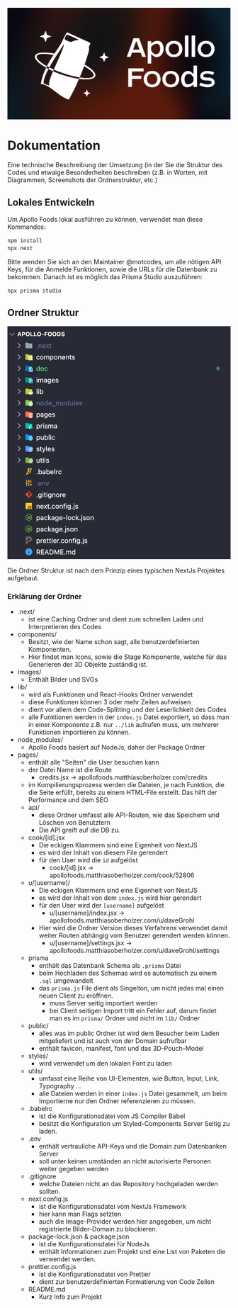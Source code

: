 ![Apollo Foods Logo Banner](../images/LogoBanner.jpg)

# Dokumentation

Eine technische Beschreibung der Umsetzung (in der Sie die Struktur des Codes und
etwaige Besonderheiten beschreiben (z.B. in Worten, mit Diagrammen, Screenshots der
Ordnerstruktur, etc.)

## Lokales Entwickeln

Um Apollo Foods lokal ausführen zu können, verwendet man diese Kommandos:

```bash
npm install
npx next
```

Bitte wenden Sie sich an den Maintainer @motcodes, um alle nötigen API Keys, für die Anmelde Funktionen, sowie die URLs für die Datenbank zu bekommen. Danach ist es möglich das Prisma Studio auszuführen:

```bash
npx prisma studio
```

## Ordner Struktur

![Ordner Struktur Geschlossen](./FolderStructureClosed.png)

Die Ordner Struktur ist nach dem Prinzip eines typischen NextJs Projektes aufgebaut.

### Erklärung der Ordner

- .next/
  - ist eine Caching Ordner und dient zum schnellen Laden und Interpretieren des Codes
- components/
  - Besitzt, wie der Name schon sagt, alle benutzerdefinierten Komponenten.
  - Hier findet man Icons, sowie die Stage Komponente, welche für das Generieren der 3D Objekte zuständig ist.
- images/
  - Enthält Bilder und SVGs
- lib/
  - wird als Funktionen und React-Hooks Ordner verwendet
  - diese Funktionen können 3 oder mehr Zeilen aufweisen
  - dient vor allem dem Code-Splitting und der Leserlichkeit des Codes
  - alle Funktionen werden in der `index.js` Datei exportiert, so dass man in einer Komponente z.B. nur `../lib` aufrufen muss, um mehrerer Funktionen importieren zu können.
- node_modules/
  - Apollo Foods basiert auf NodeJs, daher der Package Ordner
- pages/
  - enthält alle "Seiten" die User besuchen kann
  - der Datei Name ist die Route
    - credits.jsx -> apollofoods.matthiasoberholzer.com/credits
  - im Kompilierungsprozess werden die Dateien, je nach Funktion, die die Seite erfüllt, bereits zu einem HTML-File erstellt. Das hilft der Performance und dem SEO
  - api/
    - diese Ordner umfasst alle API-Routen, wie das Speichern und Löschen von Benutztern
    - Die API greift auf die DB zu.
  - cook/[id].jsx
    - Die eckigen Klammern sind eine Eigenheit von NextJS
    - es wird der Inhalt von diesem File gerendert
    - für den User wird die `id` aufgelöst
      - cook/[id].jsx -> apollofoods.matthiasoberholzer.com/cook/52806
  - u/[username]/
    - Die eckigen Klammern sind eine Eigenheit von NextJS
    - es wird der Inhalt von dem `index.js` wird hier gerendert
    - für den User wird der `[username]` aufgelöst
      - u/[username]/index.jsx -> apollofoods.matthiasoberholzer.com/u/daveGrohl
    - Hier wird die Ordner Version dieses Verfahrens verwendet damit weiter Routen abhängig vom Benutzer gerendert werden können.
      - u/[username]/settings.jsx -> apollofoods.matthiasoberholzer.com/u/daveGrohl/settings
  - prisma
    - enthält das Datenbank Schema als `.prisma` Datei
    - beim Hochladen des Schemas wird es automatisch zu einem `.sql` umgewandelt
    - das `prisma.js` File dient als Singelton, um nicht jedes mal einen neuen Client zu eröffnen.
      - muss Server seitig importiert werden
      - bei Client seitigen Import tritt ein Fehler auf, darum findet man es im `prisma/` Ordner und nicht im `lib/` Ordner
  - public/
    - alles was im public Ordner ist wird dem Besucher beim Laden mitgeliefert und ist auch von der Domain aufrufbar
    - enthält favicon, manifest, font und das 3D-Pouch-Model
  - styles/
    - wird verwendet um den lokalen Font zu laden
  - utils/
    - umfasst eine Reihe von UI-Elementen, wie Button, Input, Link, Typography ...
    - alle Dateien werden in einer `index.js` Datei gesammelt, um beim Importierne nur den Ordner referenzieren zu müssen.
  - .babelrc
    - ist die Konfigurationsdatei vom JS Compiler Babel
    - besitzt die Konfiguration um Styled-Components Server Seitig zu laden.
  - .env
    - enthält vertrauliche API-Keys und die Domain zum Datenbanken Server
    - soll unter keinen umständen an nicht autorisierte Personen weiter gegeben werden
  - .gitignore
    - welche Dateien nicht an das Repository hochgeladen werden sollten.
  - next.config.js
    - ist die Konfigurationsdatei vom NextJs Framework
    - hier kann man Flags setzten
    - auch die Image-Provider werden hier angegeben, um nicht registrierte Bilder-Domain zu blockieren.
  - package-lock.json & package.json
    - ist die Konfigurationsdatei für NodeJs
    - enthält Informationen zum Projekt und eine List von Paketen die verwendet werden.
  - prettier.config.js
    - ist die Konfigurationsdatei von Prettier
    - dient zur benutzerdefinierten Formatierung von Code Zeilen
  - README.md
    - Kurz Info zum Projekt
